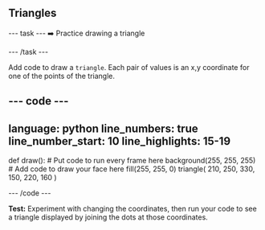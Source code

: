 <h2 class="c-project-heading--task">Triangles</h2>

--- task ---
➡️ Practice drawing a triangle

--- /task --- 

Add code to draw a `triangle`. Each pair of values is an x,y coordinate for one of the points of the triangle.

--- code ---
---
language: python
line_numbers: true
line_number_start: 10
line_highlights: 15-19
---

def draw():
    # Put code to run every frame here
    background(255, 255, 255)  
    # Add code to draw your face here
    fill(255, 255, 0) 
    triangle(
        210, 250, 
        330, 150, 
        220, 160
    )  
  
--- /code ---

**Test:** Experiment with changing the coordinates, then run your code to see a triangle displayed by joining the dots at those coordinates.